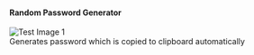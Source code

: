 #### Random Password Generator
![Test Image 1](https://github.com/Adarsh-gif-crypt/Python_dump/blob/main/Random%20Password%20Gen/image.png) <br>
Generates password which is copied to clipboard automatically
